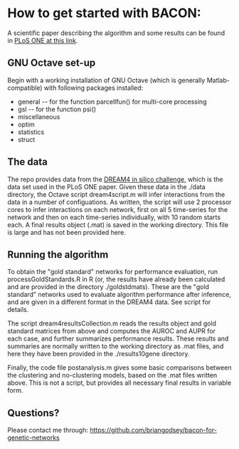 How to get started with BACON:
==============================

A scientific paper describing the algorithm and some results can be found in [PLoS ONE at this link](http://dx.plos.org/10.1371/journal.pone.0068358).


GNU Octave set-up
-----------------

Begin with a working installation of GNU Octave (which is generally Matlab-compatible) with following packages installed:

* general -- for the function parcellfun() for multi-core processing
* gsl -- for the function psi()
* miscellaneous
* optim
* statistics
* struct

The data
--------

The repo provides data from the [DREAM4 in silico challenge](http://wiki.c2b2.columbia.edu/dream/index.php/D4c2), which is the data set used in the PLoS ONE paper. Given these data in the ./data directory, the Octave script dream4script.m will infer interactions from the data in a number of configuations. As written, the script will use 2 processor cores to infer interactions on each network, first on all 5 time-series for the network and then on each time-series individually, with 10 random starts each. A final results object (.mat) is saved in the working directory. This file is large and has not been provided here.


Running the algorithm
---------------------

To obtain the "gold standard" networks for performance evaluation, run processGoldStandards.R in R (or, the results have already been calculated and are provided in the directory ./goldstdmats). These are the "gold standard" networks used to evaluate algorithm performance after inference, and are given in a different format in the DREAM4 data. See script for details.

The script dream4resultsCollection.m reads the results object and gold standard matrices from above and computes the AUROC and AUPR for each case, and further summarizes performance results. These results and summaries are normally written to the working directory as .mat files, and here they have been provided in the ./results10gene directory.

Finally, the code file postanalysis.m gives some basic comparisons between the clustering and no-clustering models, based on the .mat files written above. This is not a script, but provides all necessary final results in variable form.


Questions? 
----------

Please contact me through:
https://github.com/briangodsey/bacon-for-genetic-networks






